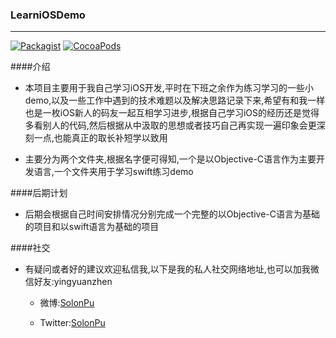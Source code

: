 ### LearniOSDemo

---

[![Packagist](https://img.shields.io/packagist/l/doctrine/orm.svg?maxAge=2592000)]()
[![CocoaPods](https://img.shields.io/cocoapods/p/AFNetworking.svg?maxAge=2592000)]()

####介绍
*	本项目主要用于我自己学习iOS开发,平时在下班之余作为练习学习的一些小demo,以及一些工作中遇到的技术难题以及解决思路记录下来,希望有和我一样也是一枚iOS新人的码友一起互相学习进步,根据自己学习iOS的经历还是觉得多看别人的代码,然后根据从中汲取的思想或者技巧自己再实现一遍印象会更深刻一点,也能真正的取长补短学以致用

*	主要分为两个文件夹,根据名字便可得知,一个是以Objective-C语言作为主要开发语言,一个文件夹用于学习swift练习demo



####后期计划
*	后期会根据自己时间安排情况分别完成一个完整的以Objective-C语言为基础的项目和以swift语言为基础的项目


####社交
*	有疑问或者好的建议欢迎私信我,以下是我的私人社交网络地址,也可以加我微信好友:yingyuanzhen

	*	微博:[SolonPu](http://weibo.com/311197707)

	*	Twitter:[SolonPu](https://twitter.com/yyzorz)